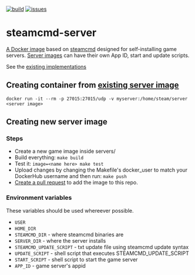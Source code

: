 [![build](https://github.com/Ethorbit/Docker-Srcds/actions/workflows/docker-image.yml/badge.svg)](https://github.com/Ethorbit/Docker-Srcds/actions/workflows/docker-image.yml)
[![issues](https://img.shields.io/github/issues/Ethorbit/Docker-Srcds)](https://github.com/Ethorbit/Docker-Srcds/issues?q=is%3Aopen+is%3Aissue)

# steamcmd-server
[A Docker image](Dockerfile) based on [steamcmd](https://github.com/CM2Walki/steamcmd) designed for self-installing game servers. [Server images](servers) can have their own App ID, start and update scripts. 

See the [existing implementations](servers)

## Creating container from [existing server image](servers)
`docker run -it --rm -p 27015:27015/udp -v myserver:/home/steam/server <server image>`

## Creating new server image 

### Steps
* Create a new game image inside servers/
* Build everything: `make build`
* Test it: `image=<name here> make test`
* Upload changes by changing the Makefile's docker\_user to match your DockerHub username and then run: `make push`
* [Create a pull request](https://github.com/Ethorbit/Docker-Srcds/pulls) to add the image to this repo.

### Environment variables
These variables should be used whereever possible.
* `USER`
* `HOME_DIR`
* `STEAMCMD_DIR`           - where steamcmd binaries are
* `SERVER_DIR`             - where the server installs
* `STEAMCMD_UPDATE_SCRIPT` - txt update file using steamcmd update syntax
* `UPDATE_SCRIPT`          - shell script that executes STEAMCMD\_UPDATE\_SCRIPT
* `START_SCRIPT`           - shell script to start the game server
* `APP_ID`                 - game server's appid
